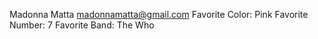 Madonna Matta
madonnamatta@gmail.com
Favorite Color: Pink
Favorite Number: 7
Favorite Band: The Who


































